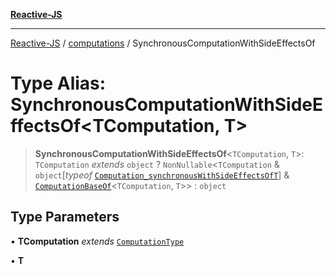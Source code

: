 [**Reactive-JS**](../../README.md)

***

[Reactive-JS](../../README.md) / [computations](../README.md) / SynchronousComputationWithSideEffectsOf

# Type Alias: SynchronousComputationWithSideEffectsOf\<TComputation, T\>

> **SynchronousComputationWithSideEffectsOf**\<`TComputation`, `T`\>: `TComputation` *extends* `object` ? `NonNullable`\<`TComputation` & `object`\[*typeof* [`Computation_synchronousWithSideEffectsOfT`](../variables/Computation_synchronousWithSideEffectsOfT.md)\] & [`ComputationBaseOf`](ComputationBaseOf.md)\<`TComputation`, `T`\>\> : `object`

## Type Parameters

• **TComputation** *extends* [`ComputationType`](ComputationType.md)

• **T**
